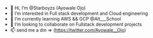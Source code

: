 - 👋 Hi, I’m @Starboyzs (Ayowale Ojo)
- 👀 I’m interested in Full stack development and Cloud engineering
- 🌱 I’m currently learning AWS && GCP @Alt___School
- 💞️ I’m looking to collaborate on Fullstack development projects
- 📫 send me a dm => (https://twitter.com/Ayowale__Ojo)

<!---
Starboyzs/Starboyzs is a ✨ special ✨ repository because its `README.md` (this file) appears on your GitHub profile.
You can click the Preview link to take a look at your changes.
--->
